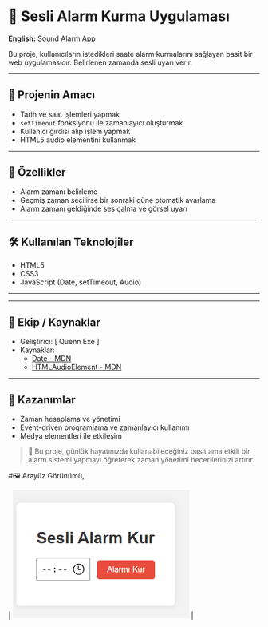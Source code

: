 # 🔔 Sesli Alarm Kurma Uygulaması  
**English:** Sound Alarm App

Bu proje, kullanıcıların istedikleri saate alarm kurmalarını sağlayan basit bir web uygulamasıdır. Belirlenen zamanda sesli uyarı verir.

---

## 🎯 Projenin Amacı

- Tarih ve saat işlemleri yapmak
- `setTimeout` fonksiyonu ile zamanlayıcı oluşturmak
- Kullanıcı girdisi alıp işlem yapmak
- HTML5 audio elementini kullanmak

---

## 🚀 Özellikler

- Alarm zamanı belirleme
- Geçmiş zaman seçilirse bir sonraki güne otomatik ayarlama
- Alarm zamanı geldiğinde ses çalma ve görsel uyarı

---

## 🛠️ Kullanılan Teknolojiler

- HTML5  
- CSS3  
- JavaScript (Date, setTimeout, Audio)

---

---

## 👥 Ekip / Kaynaklar

- Geliştirici: [ Quenn Exe ]
- Kaynaklar:
  - [Date - MDN](https://developer.mozilla.org/en-US/docs/Web/JavaScript/Reference/Global_Objects/Date)
  - [HTMLAudioElement - MDN](https://developer.mozilla.org/en-US/docs/Web/API/HTMLAudioElement)

---

## 📌 Kazanımlar

- Zaman hesaplama ve yönetimi
- Event-driven programlama ve zamanlayıcı kullanımı
- Medya elementleri ile etkileşim

> 🔔 Bu proje, günlük hayatınızda kullanabileceğiniz basit ama etkili bir alarm sistemi yapmayı öğreterek zaman yönetimi becerilerinizi artırır.

#🖼️ Arayüz Görünümü,

| ![light](docs/ss.png) |